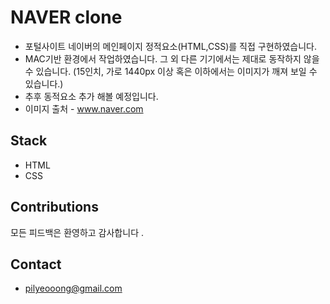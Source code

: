 # NAVER clone

- 포털사이트 네이버의 메인페이지 정적요소(HTML,CSS)를 직접 구현하였습니다.
- MAC기반 환경에서 작업하였습니다. 그 외 다른 기기에서는 제대로 동작하지 않을수 있습니다. 
  (15인치, 가로 1440px 이상 혹은 이하에서는 이미지가 깨져 보일 수 있습니다.)
- 추후 동적요소 추가 해볼 예정입니다.
- 이미지 출처 - www.naver.com 

## Stack

- HTML
- CSS

## Contributions

모든 피드백은 환영하고 감사합니다 . 

## Contact

- pilyeooong@gmail.com 
